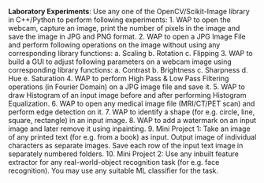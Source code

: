 **Laboratory Experiments**:
Use any one of the OpenCV/Scikit-Image library in C++/Python to perform following experiments:
    1. WAP to open the webcam, capture an image, print the number of pixels in the image and save the image in JPG and PNG format. 
    2. WAP to open a JPG Image File and perform following operations on the image without using any corresponding library functions:
        a. Scaling
        b. Rotation
        c. Flipping
    3. WAP to build a GUI to adjust following parameters on a webcam image using corresponding library functions: 
        a. Contrast 
        b. Brightness
        c. Sharpness
        d. Hue
        e. Saturation
    4. WAP to perform High Pass & Low Pass Filtering operations (in Fourier Domain) on a JPG image file and save it.
    5. WAP to draw Histogram of an input image before and after performing Histogram Equalization. 
    6. WAP to open any medical image file (MRI/CT/PET scan) and perform edge detection on it. 
    7. WAP to identify a shape (for e.g. circle, line, square, rectangle) in an input image. 
    8. WAP to add a watermark on an input image and later remove it using inpainting. 
    9. Mini Project 1: Take an image of any printed text (for e.g. from a book) as input. Output image of individual characters as separate images. Save each row of the input text image in separately numbered folders. 
    10. Mini Project 2: Use any inbuilt feature extractor for any real-world-object recognition task (for e.g. face recognition). You may use any suitable ML classifier for the task. 
